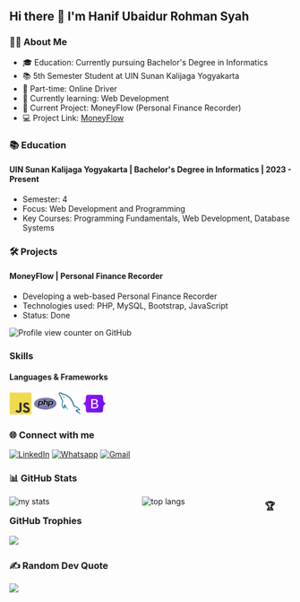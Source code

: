 ## Hi there 👋 I'm Hanif Ubaidur Rohman Syah

### 👨‍💻 About Me
- 🎓 Education: Currently pursuing Bachelor's Degree in Informatics
- 📚 5th Semester Student at UIN Sunan Kalijaga Yogyakarta
- 💼 Part-time: Online Driver
- 🌱 Currently learning: Web Development
- 🚀 Current Project: MoneyFlow (Personal Finance Recorder)
- 💻 Project Link: [MoneyFlow](https://github.com/hanipubaidur/MoneyFlow)

### 📚 Education
#### UIN Sunan Kalijaga Yogyakarta | Bachelor's Degree in Informatics | 2023 - Present
- Semester: 4
- Focus: Web Development and Programming
- Key Courses: Programming Fundamentals, Web Development, Database Systems

### 🛠️ Projects
#### MoneyFlow | Personal Finance Recorder
- Developing a web-based Personal Finance Recorder
- Technologies used: PHP, MySQL, Bootstrap, JavaScript
- Status: Done

![Profile view counter on GitHub](https://komarev.com/ghpvc/?username=hanipubaidur)

### Skills
#### Languages & Frameworks
<p align="left">
  <img src="https://raw.githubusercontent.com/devicons/devicon/master/icons/javascript/javascript-original.svg" alt="javascript" width="40" height="40"/>
  <img src="https://raw.githubusercontent.com/devicons/devicon/master/icons/php/php-original.svg" alt="php" width="40" height="40"/>
  <img src="https://raw.githubusercontent.com/devicons/devicon/master/icons/mysql/mysql-original.svg" alt="mysql" width="40" height="40"/>
  <img src="https://raw.githubusercontent.com/devicons/devicon/master/icons/bootstrap/bootstrap-original.svg" alt="bootstrap" width="40" height="40"/>
  <!-- Add more technology icons as needed -->
</p>

### 🌐 Connect with me
[![LinkedIn](https://img.shields.io/badge/LinkedIn-0077B5?style=for-the-badge&logo=linkedin&logoColor=white)](https://linkedin.com/in/hanif-ubaidur-rohman-syah)
[![Whatsapp](https://img.shields.io/badge/WhatsApp-25D366?style=for-the-badge&logo=whatsapp&logoColor=white)](https://wa.me/qr/R4YHHZCP3DJAP1)
[![Gmail](https://img.shields.io/badge/Gmail-D14836?style=for-the-badge&logo=gmail&logoColor=white)](hanifurohman05@gmail.com)

### 📊 GitHub Stats
<img alt="my stats" align="left" width="47%" src="https://github-readme-stats.vercel.app/api?username=hanipubaidur"/>
<img alt="top langs" align="left" width="43.6%" src="https://github-readme-stats.vercel.app/api/top-langs/?username=hanipubaidur&layout=compact"/>

### 🏆 GitHub Trophies
![](https://github-profile-trophy.vercel.app/?username=hanipubaidur&theme=radical&no-frame=false&no-bg=true&margin-w=4)

### ✍️ Random Dev Quote
![](https://quotes-github-readme.vercel.app/api?type=horizontal&theme=radical)
